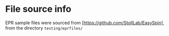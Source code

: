 # File source info

EPR sample files were sourced from [https://github.com/StollLab/EasySpin], from the directory `testing/eprfiles/`
